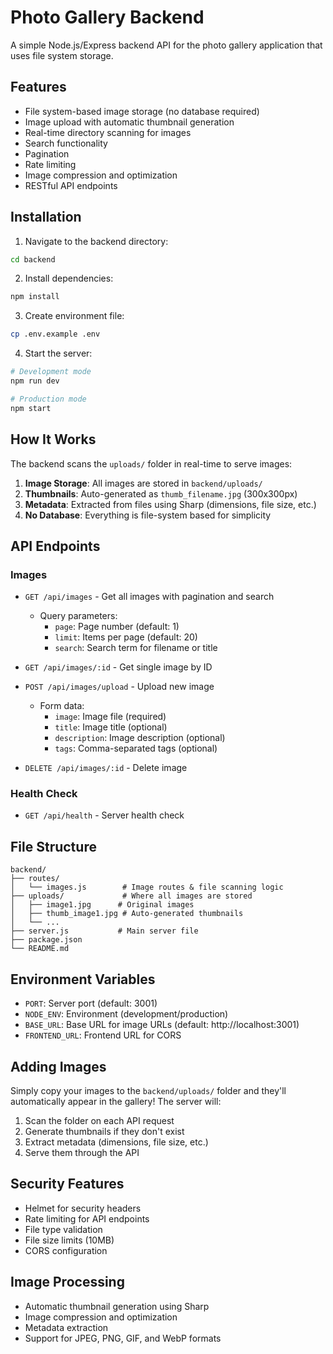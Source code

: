 # Photo Gallery Backend

A simple Node.js/Express backend API for the photo gallery application that uses file system storage.

## Features

- File system-based image storage (no database required)
- Image upload with automatic thumbnail generation
- Real-time directory scanning for images
- Search functionality
- Pagination
- Rate limiting
- Image compression and optimization
- RESTful API endpoints

## Installation

1. Navigate to the backend directory:
```bash
cd backend
```

2. Install dependencies:
```bash
npm install
```

3. Create environment file:
```bash
cp .env.example .env
```

4. Start the server:
```bash
# Development mode
npm run dev

# Production mode
npm start
```

## How It Works

The backend scans the `uploads/` folder in real-time to serve images:

1. **Image Storage**: All images are stored in `backend/uploads/`
2. **Thumbnails**: Auto-generated as `thumb_filename.jpg` (300x300px)
3. **Metadata**: Extracted from files using Sharp (dimensions, file size, etc.)
4. **No Database**: Everything is file-system based for simplicity

## API Endpoints

### Images

- `GET /api/images` - Get all images with pagination and search
  - Query parameters:
    - `page`: Page number (default: 1)
    - `limit`: Items per page (default: 20)
    - `search`: Search term for filename or title

- `GET /api/images/:id` - Get single image by ID

- `POST /api/images/upload` - Upload new image
  - Form data:
    - `image`: Image file (required)
    - `title`: Image title (optional)
    - `description`: Image description (optional)
    - `tags`: Comma-separated tags (optional)

- `DELETE /api/images/:id` - Delete image

### Health Check

- `GET /api/health` - Server health check

## File Structure

```
backend/
├── routes/
│   └── images.js        # Image routes & file scanning logic
├── uploads/             # Where all images are stored
│   ├── image1.jpg      # Original images
│   ├── thumb_image1.jpg # Auto-generated thumbnails
│   └── ...
├── server.js           # Main server file
├── package.json
└── README.md
```

## Environment Variables

- `PORT`: Server port (default: 3001)
- `NODE_ENV`: Environment (development/production)
- `BASE_URL`: Base URL for image URLs (default: http://localhost:3001)
- `FRONTEND_URL`: Frontend URL for CORS

## Adding Images

Simply copy your images to the `backend/uploads/` folder and they'll automatically appear in the gallery! The server will:

1. Scan the folder on each API request
2. Generate thumbnails if they don't exist
3. Extract metadata (dimensions, file size, etc.)
4. Serve them through the API

## Security Features

- Helmet for security headers
- Rate limiting for API endpoints
- File type validation
- File size limits (10MB)
- CORS configuration

## Image Processing

- Automatic thumbnail generation using Sharp
- Image compression and optimization
- Metadata extraction
- Support for JPEG, PNG, GIF, and WebP formats
